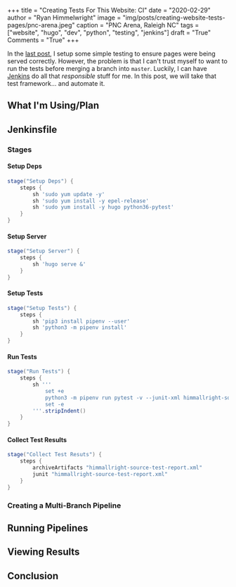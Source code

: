 +++
title  = "Creating Tests For This Website: CI"
date   = "2020-02-29"
author = "Ryan Himmelwright"
image  = "img/posts/creating-website-tests-pages/pnc-arena.jpeg"
caption = "PNC Arena, Raleigh NC"
tags   = ["website", "hugo", "dev", "python", "testing", "jenkins"]
draft  = "True"
Comments = "True"
+++

In the [last post](/post/creating-website-tests-pages/), I setup some simple
testing to ensure pages were being served correctly. However, the problem is
that I can't trust myself to want to run the tests before merging a branch into
`master`. Luckily, I  can have [Jenkins](https://jenkins.io) do all that
*responsible* stuff for me. In this post, we will take that test framework...
and automate it.

<!--more-->

## What I'm Using/Plan

## Jenkinsfile
### Stages
#### Setup Deps

```groovy
stage("Setup Deps") {
    steps {
        sh 'sudo yum update -y'
        sh 'sudo yum install -y epel-release'
        sh 'sudo yum install -y hugo python36-pytest'
    }
}
```

#### Setup Server

```groovy
stage("Setup Server") {
    steps {
        sh 'hugo serve &'
    }
}
```

#### Setup Tests

```groovy
stage("Setup Tests") {
    steps {
        sh 'pip3 install pipenv --user'
        sh 'python3 -m pipenv install'
    }
}
```

#### Run Tests

```groovy
stage("Run Tests") {
    steps {
        sh '''
            set +e
            python3 -m pipenv run pytest -v --junit-xml himmallright-source-test-report.xml .
            set -e
        '''.stripIndent()
    }
}
```

#### Collect Test Results

```groovy
stage("Collect Test Resuts") {
    steps {
        archiveArtifacts "himmallright-source-test-report.xml"
        junit "himmallright-source-test-report.xml"
    }
}
```


### Creating a Multi-Branch Pipeline


## Running Pipelines


## Viewing Results


## Conclusion


